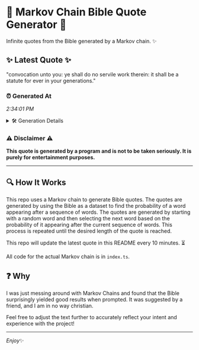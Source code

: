 # 📖 Markov Chain Bible Quote Generator 📖

Infinite quotes from the Bible generated by a Markov chain. ✨

## ✨ Latest Quote ✨
"convocation unto you: ye shall do no servile work therein: it shall be a statute for ever in your generations."

### ⏰ Generated At
*2:34:01 PM*

<details>
    <summary>🛠️ Generation Details</summary>
    <p>
        <strong>🌱 Seed:</strong> convocation<br>
        <strong>🔄 Iterations:</strong> 19<br>
        <strong>📜 Context History:</strong><br>[ convocation ]: unto<br>[ convocation, unto ]: you:<br>[ convocation, unto, you: ]: ye<br>[ convocation, unto, you:, ye ]: shall<br>[ convocation, unto, you:, ye, shall ]: do<br>[ convocation, unto, you:, ye, shall, do ]: no<br>[ unto, you:, ye, shall, do, no ]: servile<br>[ you:, ye, shall, do, no, servile ]: work<br>[ ye, shall, do, no, servile, work ]: therein:<br>[ shall, do, no, servile, work, therein: ]: it<br>[ do, no, servile, work, therein:, it ]: shall<br>[ no, servile, work, therein:, it, shall ]: be<br>[ servile, work, therein:, it, shall, be ]: a<br>[ work, therein:, it, shall, be, a ]: statute<br>[ therein:, it, shall, be, a, statute ]: for<br>[ it, shall, be, a, statute, for ]: ever<br>[ shall, be, a, statute, for, ever ]: in<br>[ be, a, statute, for, ever, in ]: your<br>[ a, statute, for, ever, in, your ]: generations.<br>
    </p>
</details>

### ⚠️ Disclaimer ⚠️
**This quote is generated by a program and is not to be taken seriously. It is purely for entertainment purposes.**

---

## 🔍 How It Works

This repo uses a Markov chain to generate Bible quotes. The quotes are generated by using the Bible as a dataset to find the probability of a word appearing after a sequence of words. The quotes are generated by starting with a random word and then selecting the next word based on the probability of it appearing after the current sequence of words. This process is repeated until the desired length of the quote is reached.

This repo will update the latest quote in this README every 10 minutes. ⏳

All code for the actual Markov chain is in `index.ts`.

## ❓ Why

I was just messing around with Markov Chains and found that the Bible surprisingly yielded good results when prompted. 
It was suggested by a friend, and I am in no way christian.

Feel free to adjust the text further to accurately reflect your intent and experience with the project!

---

*Enjoy*✨
